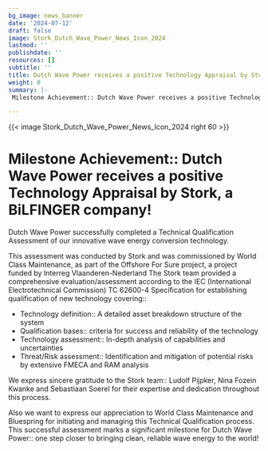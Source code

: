 ```yaml
---
bg_image: news_banner
date: '2024-07-12'
draft: false
image: Stork_Dutch_Wave_Power_News_Icon_2024
lastmod: ''
publishdate: ''
resources: []
subtitle: ''
title: Dutch Wave Power receives a positive Technology Appraisal by Stork!
weight: 0
summary: |-
 Milestone Achievement:: Dutch Wave Power receives a positive Technology Appraisal by Stork, a BiLFINGER company!

---
```


{{< image Stork_Dutch_Wave_Power_News_Icon_2024 right 60 >}}

# Milestone Achievement:: Dutch Wave Power receives a positive Technology Appraisal by Stork, a BiLFINGER company!

Dutch Wave Power successfully completed a Technical Qualification Assessment of our innovative wave energy conversion technology. 

This assessment was conducted by Stork and was commissioned by World Class Maintenance, as part of the Offshore For Sure project, a project funded by Interreg Vlaanderen-Nederland
The Stork team provided a comprehensive evaluation/assessment according to the IEC (International Electrotechnical Commission) TC 62600-4 Specification for establishing qualification of new technology covering::

* Technology definition:: A detailed asset breakdown structure of the system
* Qualification bases:: criteria for success and reliability of the technology
* Technology assessment:: In-depth analysis of capabilities and uncertainties
* Threat/Risk assessment:: Identification and mitigation of potential risks by extensive FMECA and RAM analysis

We express sincere gratitude to the Stork team:: Ludolf Pijpker, Nina Fozein Kwanke and Sebastiaan Soerel for their expertise and dedication throughout this process. 

Also we want to express our appreciation to World Class Maintenance and Bluespring for initiating and managing this Technical Qualification process.
This successful assessment marks a significant milestone for Dutch Wave Power:: one step closer to bringing clean, reliable wave energy to the world!





